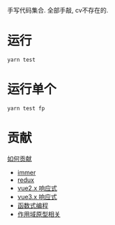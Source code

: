 手写代码集合. 全部手敲, cv不存在的.

# 运行
```shell
yarn test
```
# 运行单个
```shell
yarn test fp
```

# 贡献
[如何贡献](CONTRIBUTE_GUIDE.MD)


+   [immer](immer)
+   [redux](redux)
+   [vue2.x 响应式](vue2reactivity)
+   [vue3.x 响应式](vue3reactivity)
+   [函数式编程](fp)
+   [作用域原型相关](scope_proto)
